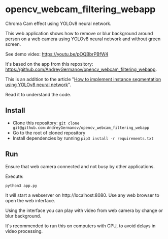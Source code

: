 # opencv_webcam_filtering_webapp
Chroma Cam effect using YOLOv8 neural network.

This web application shows how to remove or blur background around person on a web camera using YOLOv8 neural network
and without green screen.

See demo video: https://youtu.be/pOQBbrPBfW4

It's based on the app from this repository: https://github.com/AndreyGermanov/opencv_webcam_filtering_webapp.

This is an addition to the article "[How to implement instance segmentation using YOLOv8 neural network](https://dev.to/andreygermanov/how-to-implement-instance-segmentation-using-yolov8-neural-network-3if9)". 

Read it to understand the code.
## Install

* Clone this repository: `git clone git@github.com:AndreyGermanov/opencv_webcam_filtering_webapp`
* Go to the root of cloned repository
* Install dependencies by running `pip3 install -r requirements.txt`

## Run

Ensure that web camera connected and not busy by other applications.

Execute:

```
python3 app.py
```

It will start a webserver on http://localhost:8080. Use any web browser to open the web interface.

Using the interface you can play with video from web camera by change or blur background.

It's recommended to run this on computers with GPU, to avoid delays in video processing.